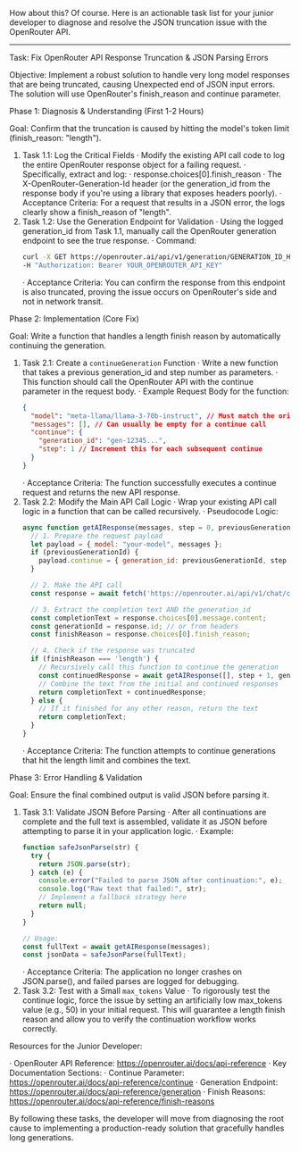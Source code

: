 How about this? Of course. Here is an actionable task list for your junior developer to diagnose and resolve the JSON truncation issue with the OpenRouter API.

---

Task: Fix OpenRouter API Response Truncation & JSON Parsing Errors

Objective: Implement a robust solution to handle very long model responses that are being truncated, causing Unexpected end of JSON input errors. The solution will use OpenRouter's finish_reason and continue parameter.

Phase 1: Diagnosis & Understanding (First 1-2 Hours)

Goal: Confirm that the truncation is caused by hitting the model's token limit (finish_reason: "length").

1. Task 1.1: Log the Critical Fields
   · Modify the existing API call code to log the entire OpenRouter response object for a failing request.
   · Specifically, extract and log:
     · response.choices[0].finish_reason
     · The X-OpenRouter-Generation-Id header (or the generation_id from the response body if you're using a library that exposes headers poorly).
   · Acceptance Criteria: For a request that results in a JSON error, the logs clearly show a finish_reason of "length".
2. Task 1.2: Use the Generation Endpoint for Validation
   · Using the logged generation_id from Task 1.1, manually call the OpenRouter generation endpoint to see the true response.
   · Command:
     ```bash
     curl -X GET https://openrouter.ai/api/v1/generation/GENERATION_ID_HERE \
     -H "Authorization: Bearer YOUR_OPENROUTER_API_KEY"
     ```
   · Acceptance Criteria: You can confirm the response from this endpoint is also truncated, proving the issue occurs on OpenRouter's side and not in network transit.

Phase 2: Implementation (Core Fix)

Goal: Write a function that handles a length finish reason by automatically continuing the generation.

1. Task 2.1: Create a `continueGeneration` Function
   · Write a new function that takes a previous generation_id and step number as parameters.
   · This function should call the OpenRouter API with the continue parameter in the request body.
   · Example Request Body for the function:
     ```json
     {
       "model": "meta-llama/llama-3-70b-instruct", // Must match the original model
       "messages": [], // Can usually be empty for a continue call
       "continue": {
         "generation_id": "gen-12345...",
         "step": 1 // Increment this for each subsequent continue
       }
     }
     ```
   · Acceptance Criteria: The function successfully executes a continue request and returns the new API response.
2. Task 2.2: Modify the Main API Call Logic
   · Wrap your existing API call logic in a function that can be called recursively.
   · Pseudocode Logic:
     ```javascript
     async function getAIResponse(messages, step = 0, previousGenerationId = null) {
       // 1. Prepare the request payload
       let payload = { model: "your-model", messages };
       if (previousGenerationId) {
         payload.continue = { generation_id: previousGenerationId, step };
       }
     
       // 2. Make the API call
       const response = await fetch('https://openrouter.ai/api/v1/chat/completions', payload);
     
       // 3. Extract the completion text AND the generation_id
       const completionText = response.choices[0].message.content;
       const generationId = response.id; // or from headers
       const finishReason = response.choices[0].finish_reason;
     
       // 4. Check if the response was truncated
       if (finishReason === 'length') {
         // Recursively call this function to continue the generation
         const continuedResponse = await getAIResponse([], step + 1, generationId);
         // Combine the text from the initial and continued responses
         return completionText + continuedResponse;
       } else {
         // If it finished for any other reason, return the text
         return completionText;
       }
     }
     ```
   · Acceptance Criteria: The function attempts to continue generations that hit the length limit and combines the text.

Phase 3: Error Handling & Validation

Goal: Ensure the final combined output is valid JSON before parsing it.

1. Task 3.1: Validate JSON Before Parsing
   · After all continuations are complete and the full text is assembled, validate it as JSON before attempting to parse it in your application logic.
   · Example:
     ```javascript
     function safeJsonParse(str) {
       try {
         return JSON.parse(str);
       } catch (e) {
         console.error("Failed to parse JSON after continuation:", e);
         console.log("Raw text that failed:", str);
         // Implement a fallback strategy here
         return null;
       }
     }
     
     // Usage:
     const fullText = await getAIResponse(messages);
     const jsonData = safeJsonParse(fullText);
     ```
   · Acceptance Criteria: The application no longer crashes on JSON.parse(), and failed parses are logged for debugging.
2. Task 3.2: Test with a Small `max_tokens` Value 
   · To rigorously test the continue logic, force the issue by setting an artificially low max_tokens value (e.g., 50) in your initial request. This will guarantee a length finish reason and allow you to verify the continuation workflow works correctly.

Resources for the Junior Developer:

· OpenRouter API Reference: https://openrouter.ai/docs/api-reference
· Key Documentation Sections:
  · Continue Parameter: https://openrouter.ai/docs/api-reference/continue
  · Generation Endpoint: https://openrouter.ai/docs/api-reference/generation
  · Finish Reasons: https://openrouter.ai/docs/api-reference/finish-reasons

By following these tasks, the developer will move from diagnosing the root cause to implementing a production-ready solution that gracefully handles long generations.